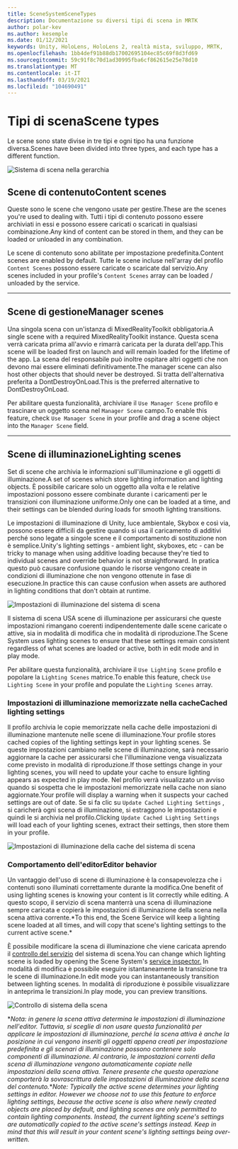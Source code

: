 ```yaml
---
title: SceneSystemSceneTypes
description: Documentazione su diversi tipi di scena in MRTK
author: polar-kev
ms.author: kesemple
ms.date: 01/12/2021
keywords: Unity, HoloLens, HoloLens 2, realtà mista, sviluppo, MRTK,
ms.openlocfilehash: 1bb4def91b88db17002695104ec85c69f8d3fd69
ms.sourcegitcommit: 59c91f8c70d1ad30995fba6cf862615e25e78d10
ms.translationtype: MT
ms.contentlocale: it-IT
ms.lasthandoff: 03/19/2021
ms.locfileid: "104690491"
---
```

# <a name="scene-types"></a><span data-ttu-id="98732-104">Tipi di scena</span><span class="sxs-lookup"><span data-stu-id="98732-104">Scene types</span></span>

<span data-ttu-id="98732-105">Le scene sono state divise in tre tipi e ogni tipo ha una funzione diversa.</span><span class="sxs-lookup"><span data-stu-id="98732-105">Scenes have been divided into three types, and each type has a different function.</span></span>

![Sistema di scena nella gerarchia](../images/scene-system/MRTK_SceneSystemEditorSceneHierarchy.PNG)

## <a name="content-scenes"></a><span data-ttu-id="98732-107">Scene di contenuto</span><span class="sxs-lookup"><span data-stu-id="98732-107">Content scenes</span></span>

<span data-ttu-id="98732-108">Queste sono le scene che vengono usate per gestire.</span><span class="sxs-lookup"><span data-stu-id="98732-108">These are the scenes you're used to dealing with.</span></span> <span data-ttu-id="98732-109">Tutti i tipi di contenuto possono essere archiviati in essi e possono essere caricati o scaricati in qualsiasi combinazione.</span><span class="sxs-lookup"><span data-stu-id="98732-109">Any kind of content can be stored in them, and they can be loaded or unloaded in any combination.</span></span>

<span data-ttu-id="98732-110">Le scene di contenuto sono abilitate per impostazione predefinita.</span><span class="sxs-lookup"><span data-stu-id="98732-110">Content scenes are enabled by default.</span></span> <span data-ttu-id="98732-111">Tutte le scene incluse nell'array del profilo `Content Scenes` possono essere caricate o scaricate dal servizio.</span><span class="sxs-lookup"><span data-stu-id="98732-111">Any scenes included in your profile's `Content Scenes` array can be loaded / unloaded by the service.</span></span>

___

## <a name="manager-scenes"></a><span data-ttu-id="98732-112">Scene di gestione</span><span class="sxs-lookup"><span data-stu-id="98732-112">Manager scenes</span></span>

<span data-ttu-id="98732-113">Una singola scena con un'istanza di MixedRealityToolkit obbligatoria.</span><span class="sxs-lookup"><span data-stu-id="98732-113">A single scene with a required MixedRealityToolkit instance.</span></span> <span data-ttu-id="98732-114">Questa scena verrà caricata prima all'avvio e rimarrà caricata per la durata dell'app.</span><span class="sxs-lookup"><span data-stu-id="98732-114">This scene will be loaded first on launch and will remain loaded for the lifetime of the app.</span></span> <span data-ttu-id="98732-115">La scena del responsabile può inoltre ospitare altri oggetti che non devono mai essere eliminati definitivamente.</span><span class="sxs-lookup"><span data-stu-id="98732-115">The manager scene can also host other objects that should never be destroyed.</span></span> <span data-ttu-id="98732-116">Si tratta dell'alternativa preferita a DontDestroyOnLoad.</span><span class="sxs-lookup"><span data-stu-id="98732-116">This is the preferred alternative to DontDestroyOnLoad.</span></span>

<span data-ttu-id="98732-117">Per abilitare questa funzionalità, archiviare il `Use Manager Scene` profilo e trascinare un oggetto scena nel `Manager Scene` campo.</span><span class="sxs-lookup"><span data-stu-id="98732-117">To enable this feature, check `Use Manager Scene` in your profile and drag a scene object into the `Manager Scene` field.</span></span>

___

## <a name="lighting-scenes"></a><span data-ttu-id="98732-118">Scene di illuminazione</span><span class="sxs-lookup"><span data-stu-id="98732-118">Lighting scenes</span></span>

<span data-ttu-id="98732-119">Set di scene che archivia le informazioni sull'illuminazione e gli oggetti di illuminazione.</span><span class="sxs-lookup"><span data-stu-id="98732-119">A set of scenes which store lighting information and lighting objects.</span></span> <span data-ttu-id="98732-120">È possibile caricare solo un oggetto alla volta e le relative impostazioni possono essere combinate durante i caricamenti per le transizioni con illuminazione uniforme.</span><span class="sxs-lookup"><span data-stu-id="98732-120">Only one can be loaded at a time, and their settings can be blended during loads for smooth lighting transitions.</span></span>

<span data-ttu-id="98732-121">Le impostazioni di illuminazione di Unity, luce ambientale, Skybox e così via, possono essere difficili da gestire quando si usa il caricamento di additivi perché sono legate a singole scene e il comportamento di sostituzione non è semplice.</span><span class="sxs-lookup"><span data-stu-id="98732-121">Unity's lighting settings - ambient light, skyboxes, etc - can be tricky to manage when using additive loading because they're tied to individual scenes and override behavior is not straightforward.</span></span> <span data-ttu-id="98732-122">In pratica questo può causare confusione quando le risorse vengono create in condizioni di illuminazione che non vengono ottenute in fase di esecuzione.</span><span class="sxs-lookup"><span data-stu-id="98732-122">In practice this can cause confusion when assets are authored in lighting conditions that don't obtain at runtime.</span></span>

![Impostazioni di illuminazione del sistema di scena](../images/scene-system/MRTK_SceneSystemLightingSettings.PNG)

<span data-ttu-id="98732-124">Il sistema di scena USA scene di illuminazione per assicurarsi che queste impostazioni rimangano coerenti indipendentemente dalle scene caricate o attive, sia in modalità di modifica che in modalità di riproduzione.</span><span class="sxs-lookup"><span data-stu-id="98732-124">The Scene System uses lighting scenes to ensure that these settings remain consistent regardless of what scenes are loaded or active, both in edit mode and in play mode.</span></span>

<span data-ttu-id="98732-125">Per abilitare questa funzionalità, archiviare il `Use Lighting Scene` profilo e popolare la `Lighting Scenes` matrice.</span><span class="sxs-lookup"><span data-stu-id="98732-125">To enable this feature, check `Use Lighting Scene` in your profile and populate the `Lighting Scenes` array.</span></span>

### <a name="cached-lighting-settings"></a><span data-ttu-id="98732-126">Impostazioni di illuminazione memorizzate nella cache</span><span class="sxs-lookup"><span data-stu-id="98732-126">Cached lighting settings</span></span>

<span data-ttu-id="98732-127">Il profilo archivia le copie memorizzate nella cache delle impostazioni di illuminazione mantenute nelle scene di illuminazione.</span><span class="sxs-lookup"><span data-stu-id="98732-127">Your profile stores cached copies of the lighting settings kept in your lighting scenes.</span></span> <span data-ttu-id="98732-128">Se queste impostazioni cambiano nelle scene di illuminazione, sarà necessario aggiornare la cache per assicurarsi che l'illuminazione venga visualizzata come previsto in modalità di riproduzione.</span><span class="sxs-lookup"><span data-stu-id="98732-128">If those settings change in your lighting scenes, you will need to update your cache to ensure lighting appears as expected in play mode.</span></span> <span data-ttu-id="98732-129">Nel profilo verrà visualizzato un avviso quando si sospetta che le impostazioni memorizzate nella cache non siano aggiornate.</span><span class="sxs-lookup"><span data-stu-id="98732-129">Your profile will display a warning when it suspects your cached settings are out of date.</span></span> <span data-ttu-id="98732-130">Se si fa clic su `Update Cached Lighting Settings` , si caricherà ogni scena di illuminazione, si estraggono le impostazioni e quindi le si archivia nel profilo.</span><span class="sxs-lookup"><span data-stu-id="98732-130">Clicking `Update Cached Lighting Settings` will load each of your lighting scenes, extract their settings, then store them in your profile.</span></span>

![Impostazioni di illuminazione della cache del sistema di scena](../images/scene-system/MRTK_SceneSystemCachedLightingSettings.PNG)

### <a name="editor-behavior"></a><span data-ttu-id="98732-132">Comportamento dell'editor</span><span class="sxs-lookup"><span data-stu-id="98732-132">Editor behavior</span></span>

<span data-ttu-id="98732-133">Un vantaggio dell'uso di scene di illuminazione è la consapevolezza che i contenuti sono illuminati correttamente durante la modifica.</span><span class="sxs-lookup"><span data-stu-id="98732-133">One benefit of using lighting scenes is knowing your content is lit correctly while editing.</span></span> <span data-ttu-id="98732-134">A questo scopo, il servizio di scena manterrà una scena di illuminazione sempre caricata e copierà le impostazioni di illuminazione della scena nella scena attiva corrente.\*</span><span class="sxs-lookup"><span data-stu-id="98732-134">To this end, the Scene Service will keep a lighting scene loaded at all times, and will copy that scene's lighting settings to the current active scene.\*</span></span>

<span data-ttu-id="98732-135">È possibile modificare la scena di illuminazione che viene caricata aprendo il [controllo del servizio](../../configuration/MixedRealityConfigurationGuide.md#editor-utilities) del sistema di scena.</span><span class="sxs-lookup"><span data-stu-id="98732-135">You can change which lighting scene is loaded by opening the Scene System's [service inspector.](../../configuration/MixedRealityConfigurationGuide.md#editor-utilities)</span></span> <span data-ttu-id="98732-136">In modalità di modifica è possibile eseguire istantaneamente la transizione tra le scene di illuminazione.</span><span class="sxs-lookup"><span data-stu-id="98732-136">In edit mode you can instantaneously transition between lighting scenes.</span></span> <span data-ttu-id="98732-137">In modalità di riproduzione è possibile visualizzare in anteprima le transizioni.</span><span class="sxs-lookup"><span data-stu-id="98732-137">In play mode, you can preview transitions.</span></span>

![Controllo di sistema della scena](../images/scene-system/MRTK_SceneSystemServiceInspector.PNG)

<span data-ttu-id="98732-139">\**Nota: in genere la scena attiva determina le impostazioni di illuminazione nell'editor. Tuttavia, si sceglie di non usare questa funzionalità per applicare le impostazioni di illuminazione, perché la scena attiva è anche la posizione in cui vengono inseriti gli oggetti appena creati per impostazione predefinita e gli scenari di illuminazione possono contenere solo componenti di illuminazione. Al contrario, le impostazioni correnti della scena di illuminazione vengono automaticamente copiate nelle impostazioni della scena attiva. Tenere presente che questa operazione comporterà la sovrascrittura delle impostazioni di illuminazione della scena del contenuto.*</span><span class="sxs-lookup"><span data-stu-id="98732-139">\**Note: Typically the active scene determines your lighting settings in editor. However we choose not to use this feature to enforce lighting settings, because the active scene is also where newly created objects are placed by default, and lighting scenes are only permitted to contain lighting components. Instead, the current lighting scene's settings are automatically copied to the active scene's settings instead. Keep in mind that this will result in your content scene's lighting settings being over-written.*</span></span>
